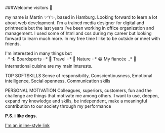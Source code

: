 ###Welcome visitors 🖖

my name is Martin ✨♈️✨, based in Hamburg. Looking forward to learn a lot about web development. I'm a trained media designer for digital and printmedia but the last years i've been working in office organization and management. 
I used some of html and css during my career but looking forward to learn much more. In my free time I like to be outside or meet with friends. 

I'm interested in many things but   
⋅⋅* 🏄 Boardsports
⋅⋅* 🚐 Travel
⋅⋅* 🐠 Nature 
⋅⋅* 😁 My fiancée 
..* 🌮 International cuisine 
are my main interests.


TOP SOFTSKILLS
Sense of responsibility, Conscientiousness, Emotional intelligence, Social openness, Communication skills

PERSONAL MOTIVATION
Colleagues, superiors, customers, fun and the challenge are things that motivate me among others. I want to use, deepen, expand my knowledge and skills, be independent, make a meaningful contribution to our society through my performance

__P.S. i like dogs.__

[I'm an inline-style link](https://tenor.com/de/view/dog-stare-gif-24786132)

